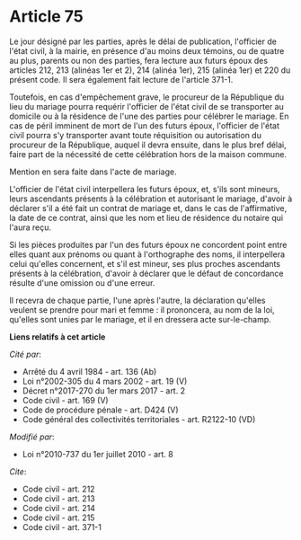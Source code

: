 # Article 75

Le jour désigné par les parties, après le délai de publication, l'officier de l'état civil, à la mairie, en présence d'au
moins deux témoins, ou de quatre au plus, parents ou non des parties, fera lecture aux futurs époux des articles 212, 213
(alinéas 1er et 2), 214 (alinéa 1er), 215 (alinéa 1er) et 220 du présent code. Il sera également fait lecture de l'article
371-1. 

Toutefois, en cas d'empêchement grave, le procureur de la République du lieu du mariage pourra requérir l'officier de l'état
civil de se transporter au domicile ou à la résidence de l'une des parties pour célébrer le mariage. En cas de péril imminent
de mort de l'un des futurs époux, l'officier de l'état civil pourra s'y transporter avant toute réquisition ou autorisation
du procureur de la République, auquel il devra ensuite, dans le plus bref délai, faire part de la nécessité de cette
célébration hors de la maison commune. 

Mention en sera faite dans l'acte de mariage.

L'officier de l'état civil interpellera les futurs époux, et, s'ils sont mineurs, leurs ascendants présents à la célébration
et autorisant le mariage, d'avoir à déclarer s'il a été fait un contrat de mariage et, dans le cas de l'affirmative, la date
de ce contrat, ainsi que les nom et lieu de résidence du notaire qui l'aura reçu. 

Si les pièces produites par l'un des futurs époux ne concordent point entre elles quant aux prénoms ou quant à l'orthographe
des noms, il interpellera celui qu'elles concernent, et s'il est mineur, ses plus proches ascendants présents à la
célébration, d'avoir à déclarer que le défaut de concordance résulte d'une omission ou d'une erreur. 

Il recevra de chaque partie, l'une après l'autre, la déclaration qu'elles veulent se prendre pour mari et femme : il
prononcera, au nom de la loi, qu'elles sont unies par le mariage, et il en dressera acte sur-le-champ.

**Liens relatifs à cet article**

_Cité par_:

  - Arrêté du 4 avril 1984 - art. 136 (Ab)
  - Loi n°2002-305 du 4 mars 2002 - art. 19 (V)
  - Décret n°2017-270 du 1er mars 2017 - art. 2
  - Code civil - art. 169 (V)
  - Code de procédure pénale - art. D424 (V)
  - Code général des collectivités territoriales - art. R2122-10 (VD)

_Modifié par_:

  - Loi n°2010-737 du 1er juillet 2010 - art. 8

_Cite_:

  - Code civil - art. 212
  - Code civil - art. 213
  - Code civil - art. 214
  - Code civil - art. 215
  - Code civil - art. 371-1
